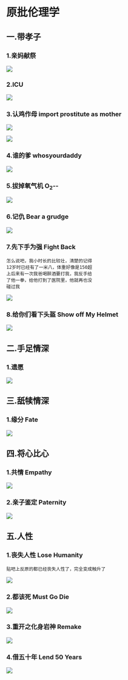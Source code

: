 # 原批伦理学

## 一.带孝子

### 1.亲妈献祭

![](https://github.com/DreamingCats/GenshitJokes/raw/main/genshitjokes/原批伦理学/亲妈献祭.jpg)

### 2.ICU

![](https://github.com/DreamingCats/GenshitJokes/raw/main/genshitjokes/原批伦理学/ICU.jpg)

### 3.认鸡作母   import prostitute as mother

![](https://github.com/DreamingCats/GenshitJokes/raw/main/genshitjokes/原批伦理学/认鸡作母1.jpg)

![](https://github.com/DreamingCats/GenshitJokes/raw/main/genshitjokes/原批伦理学/认鸡作母2.jpg)

### 4.谁的爹   whosyourdaddy

![](https://github.com/DreamingCats/GenshitJokes/raw/main/genshitjokes/原批伦理学/谁的爹.jpg)

### 5.拔掉氧气机   O<sub>2</sub>--

![](https://github.com/DreamingCats/GenshitJokes/raw/main/genshitjokes/原批伦理学/拔掉氧气机.jpg)

### 6.记仇   Bear a grudge

![](https://github.com/DreamingCats/GenshitJokes/raw/main/genshitjokes/原批伦理学/记仇.jpg)

### 7.先下手为强    Fight Back

```
怎么说吧，我小时长的比较壮，清楚的记得
12岁时已经有了一米八，体重好像是150超
上后来有一次我爸喝醉酒要打我，我反手给
了他一拳，给他打到了医院里，他就再也没
碰过我
```

![](https://github.com/DreamingCats/GenshitJokes/raw/main/genshitjokes/原批伦理学/先下手为强.jpg)

### 8.给你们看下头盔    Show off My Helmet

![](https://github.com/DreamingCats/GenshitJokes/raw/main/genshitjokes/原批伦理学/给你们看下头盔.jpg)

## 二.手足情深

### 1.遗愿

![](https://github.com/DreamingCats/GenshitJokes/raw/main/genshitjokes/原批伦理学/遗愿.jpg)

## 三.舐犊情深

### 1.缘分   Fate

![](https://github.com/DreamingCats/GenshitJokes/raw/main/genshitjokes/原批伦理学/缘分.jpg)

## 四.将心比心

### 1.共情  Empathy

![](https://github.com/DreamingCats/GenshitJokes/raw/main/genshitjokes/原批伦理学/共情.jpg)

### 2.亲子鉴定    Paternity

![](https://github.com/DreamingCats/GenshitJokes/raw/main/genshitjokes/原批伦理学/亲子鉴定.jpg)

## 五.人性

### 1.丧失人性 Lose Humanity

```
贴吧上反原的都已经丧失人性了，完全变成触升了
```

![](https://github.com/DreamingCats/GenshitJokes/raw/main/genshitjokes/原批伦理学/丧失人性.jpg)

### 2.都该死 Must Go Die

![](https://github.com/DreamingCats/GenshitJokes/raw/main/genshitjokes/原批伦理学/都该死.jpg)

### 3.重开之化身岩神   Remake

![](https://github.com/DreamingCats/GenshitJokes/raw/main/genshitjokes/原批伦理学/重开之化身岩神.jpg)

### 4.借五十年   Lend 50 Years

![](https://github.com/DreamingCats/GenshitJokes/raw/main/genshitjokes/原批伦理学/重开之化身岩神.jpg)
